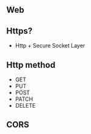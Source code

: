 ## Web

## Https?
+ Http + Secure Socket Layer

## Http method
+ GET
+ PUT
+ POST
+ PATCH
+ DELETE

## CORS
